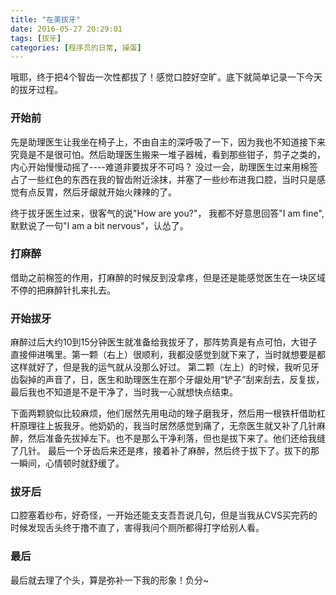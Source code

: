 ```yaml
---
title: "在美拔牙"
date: 2016-05-27 20:29:01
tags: [拔牙]
categories: [程序员的日常, 操蛋]
---
```


哦耶，终于把4个智齿一次性都拔了！感觉口腔好空旷。底下就简单记录一下今天的拔牙过程。
<!-- more -->

### 开始前
先是助理医生让我坐在椅子上，不由自主的深呼吸了一下，因为我也不知道接下来究竟是不是很可怕。然后助理医生搬来一堆子器械，看到那些钳子，剪子之类的，内心开始慢慢动摇了----难道非要拔牙不可吗？
没过一会，助理医生过来用棉签占了一些红色的东西在我的智齿附近涂抹，并塞了一些纱布进我口腔，当时只是感觉有点反胃，然后牙龈就开始火辣辣的了。

终于拔牙医生过来，很客气的说"How are you?"， 我都不好意思回答"I am fine", 默默说了一句"I am a bit nervous"，认怂了。

### 打麻醉
借助之前棉签的作用，打麻醉的时候反到没拿疼，但是还是能感觉医生在一块区域不停的把麻醉针扎来扎去。

### 开始拔牙
麻醉过后大约10到15分钟医生就准备给我拔牙了，那阵势真是有点可怕，大钳子直接伸进嘴里。第一颗（右上）很顺利，我都没感觉到就下来了，当时就想要是都这样就好了，但是我的运气就从没那么好过。
第二颗（左上）的时候，我听见牙齿裂掉的声音了，日，医生和助理医生在那个牙龈处用“铲子”刮来刮去，反复拔，最后我也不知道是不是干净了，当时我一心就想快点结束。

下面两颗貌似比较麻烦，他们居然先用电动的矬子磨我牙，然后用一根铁杆借助杠杆原理往上扳我牙。他奶奶的，我当时居然感觉到痛了，无奈医生就又补了几针麻醉，然后准备先拔掉左下。也不是那么干净利落，但也是拔下来了。他们还给我缝了几针。
最后一个牙齿后来还是疼，接着补了麻醉，然后终于拔下了。拔下的那一瞬间，心情顿时就舒缓了。

### 拔牙后
口腔塞着纱布，好奇怪，一开始还能支支吾吾说几句，但是当我从CVS买完药的时候发现舌头终于撸不直了，害得我问个厕所都得打字给别人看。

### 最后
最后就去理了个头，算是弥补一下我的形象！负分~